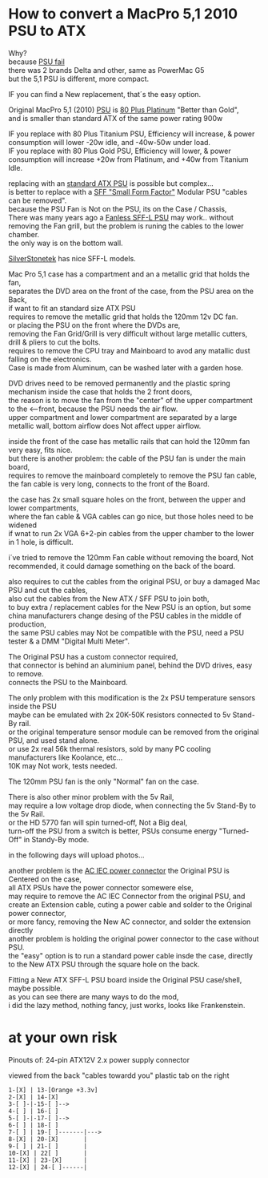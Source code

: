 # How to convert a MacPro 5,1 2010 PSU to ATX

Why? </br>
because [PSU fail](https://en.wikipedia.org/wiki/Power_supply_unit_(computer)#Life_span) </br>
there was 2 brands Delta and other, same as PowerMac G5 </br>
but the 5,1 PSU is different, more compact. </br>

IF you can find a New replacement, that´s the easy option. </br>

Original MacPro 5,1 (2010) [PSU](https://en.wikipedia.org/wiki/Power_supply_unit_(computer)) is [80 Plus Platinum](https://en.wikipedia.org/wiki/80_Plus#Efficiency_level_certifications) "Better than Gold", </br>
and is smaller than standard ATX of the same power rating 900w </br>

IF you replace with 80 Plus Titanium PSU, Efficiency will increase, & power consumption will lower -20w idle, and -40w-50w under load. </br>
IF you replace with 80 Plus Gold PSU, Efficiency will lower, & power consumption will increase +20w from Platinum, and +40w from Titanium Idle. </br>

replacing with an [standard ATX PSU](https://en.wikipedia.org/wiki/ATX#Power_supply) is possible but complex... </br>
is better to replace with a [SFF "Small Form Factor"](https://en.wikipedia.org/wiki/Small_form_factor_PC) Modular PSU "cables can be removed". </br>
because the PSU Fan is Not on the PSU, its on the Case / Chassis, </br>
There was many years ago a [Fanless SFF-L PSU](https://www.youtube.com/watch?v=gnkaMFQ14TU&t=25s) may work.. without removing the Fan grill, but the problem is runing the cables to the lower chamber. </br>
the only way is on the bottom wall. </br>

[SilverStonetek](https://www.silverstonetek.com/en/product/power-supplies/?filter=SFX_SFXL) has nice SFF-L models. </br>

Mac Pro 5,1 case has a compartment and an a metallic grid that holds the fan, </br>
separates the DVD area on the front of the case, from the PSU area on the Back,  </br>
if want to fit an standard size ATX PSU </br>
requires to remove the metallic grid that holds the 120mm 12v DC fan.  </br>
or placing the PSU on the front where the DVDs are, </br>
removing the Fan Grid/Grill is very difficult without large metallic cutters, drill & pliers to cut the bolts. </br>
requires to remove the CPU tray and Mainboard to avod any matallic dust falling on the electronics. </br>
Case is made from Aluminum, can be washed later with a garden hose. </br>

DVD drives need to be removed permanently and the plastic spring mechanism inside the case that holds the 2 front doors, </br>
the reason is to move the fan from the "center" of the upper compartment to the <--front, because the PSU needs the air flow. </br>
upper compartment and lower compartment are separated by a large metallic wall, bottom airflow does Not affect upper airflow. </br>

inside the front of the case has metallic rails that can hold the 120mm fan very easy, fits nice. </br>
but there is another problem: the cable of the PSU fan is under the main board,  </br>
requires to remove the mainboard completely to remove the PSU fan cable,  </br>
the fan cable is very long, connects to the front of the Board. </br>

the case has 2x small square holes on the front, between the upper and lower compartments, </br>
where the fan cable & VGA cables can go nice, but those holes need to be widened  </br>
if wnat to run 2x VGA 6+2-pin cables from the upper chamber to the lower in 1 hole, is difficult. </br>

i´ve tried to remove the 120mm Fan cable without removing the board, Not recommended, it could damage something on the back of the board. </br>

also requires to cut the cables from the original PSU, or buy a damaged Mac PSU and cut the cables,  </br>
also cut the cables from the New ATX / SFF PSU to join both, </br>
to buy extra / replacement cables for the New PSU is an option, but some china manufacturers change desing of the PSU cables in the middle of production, </br>
the same PSU cables may Not be compatible with the PSU, need a PSU tester & a DMM "Digital Multi Meter". </br>

The Original PSU has a custom connector required, </br>
that connector is behind an aluminium panel, behind the DVD drives, easy to remove. </br>
connects the PSU to the Mainboard. </br>

The only problem with this modification is the 2x PSU temperature sensors inside the PSU </br>
maybe can be emulated with 2x 20K-50K resistors connected to 5v Stand-By rail. </br>
or the original temperature sensor module can be removed from the original PSU, and used stand alone. </br>
or use 2x real 56k thermal resistors, sold by many PC cooling manufacturers like Koolance, etc... </br>
10K may Not work, tests needed. </br>

The 120mm PSU fan is the only "Normal" fan on the case. </br>

There is also other minor problem with the 5v Rail, </br>
may require a low voltage drop diode, when connecting the 5v Stand-By to the 5v Rail. </br>
or the HD 5770 fan will spin turned-off, Not a Big deal,  </br>
turn-off the PSU from a switch is better, PSUs consume energy "Turned-Off" in Standy-By mode. </br>

in the following days will upload photos... </br>

another problem is the [AC IEC power connector](https://en.wikipedia.org/wiki/IEC_60320#C13/C14_coupler) the Original PSU is Centered on the case, </br>
all ATX PSUs have the power connector somewere else,  </br>
may require to remove the AC IEC Connector from the original PSU, and create an Extension cable, cuting a power cable and solder to the Original power connector, </br>
or more fancy, removing the New AC connector, and solder the extension directly </br>
another problem is holding the original power connector to the case without PSU. </br>
the "easy" option is to run a standard power cable insde the case, directly to the New ATX PSU through the square hole on the back. </br>

Fitting a New ATX SFF-L PSU board inside the Original PSU case/shell, maybe possible. </br>
as you can see there are many ways to do the mod, </br>
i did the lazy method, nothing fancy, just works, looks like Frankenstein. </br>

# at your own risk

Pinouts of: 
24-pin ATX12V 2.x power supply connector

viewed from the back "cables towardd you" plastic tab on the right
```
1-[X] | 13-[Orange +3.3v]
2-[X] | 14-[X]
3-[ ]-|-15-[ ]-->
4-[ ] | 16-[ ]
5-[ ]-|-17-[ ]-->
6-[ ] | 18-[ ]
7-[ ] | 19-[ ]-------|--->
8-[X] | 20-[X]       |
9-[ ] | 21-[ ]       |
10-[X] | 22[ ]       |
11-[X] | 23-[X]      |
12-[X] | 24-[ ]------|
```
